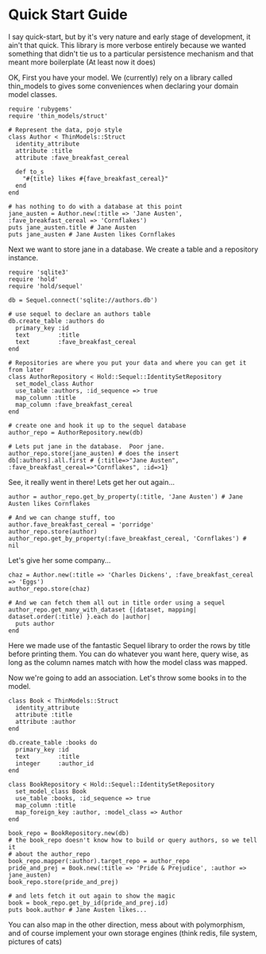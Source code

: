 # Quick Start Guide

I say quick-start, but by it's very nature and early stage of development, it ain't that quick.  This library is more verbose entirely because we wanted something that didn't tie us to a particular persistence mechanism and that meant more boilerplate (At least now it does)

OK, First you have your model.  We (currently) rely on a library called thin_models to gives some conveniences when declaring your domain model classes.

    require 'rubygems'
    require 'thin_models/struct'

    # Represent the data, pojo style
    class Author < ThinModels::Struct
      identity_attribute
      attribute :title
      attribute :fave_breakfast_cereal

      def to_s
        "#{title} likes #{fave_breakfast_cereal}"
      end
    end

    # has nothing to do with a database at this point
    jane_austen = Author.new(:title => 'Jane Austen', :fave_breakfast_cereal => 'Cornflakes')
    puts jane_austen.title # Jane Austen
    puts jane_austen # Jane Austen likes Cornflakes


Next we want to store jane in a database.  We create a table and a repository instance.

    require 'sqlite3'
    require 'hold'
    require 'hold/sequel'

    db = Sequel.connect('sqlite://authors.db')

    # use sequel to declare an authors table
    db.create_table :authors do
      primary_key :id
      text        :title
      text        :fave_breakfast_cereal
    end

    # Repositories are where you put your data and where you can get it from later
    class AuthorRepository < Hold::Sequel::IdentitySetRepository
      set_model_class Author
      use_table :authors, :id_sequence => true
      map_column :title
      map_column :fave_breakfast_cereal
    end

    # create one and hook it up to the sequel database
    author_repo = AuthorRepository.new(db)

    # Lets put jane in the database.  Poor jane.
    author_repo.store(jane_austen) # does the insert
    db[:authors].all.first # {:title=>"Jane Austen", :fave_breakfast_cereal=>"Cornflakes", :id=>1}

See, it really went in there! Lets get her out again...

    author = author_repo.get_by_property(:title, 'Jane Austen') # Jane Austen likes Cornflakes

    # And we can change stuff, too
    author.fave_breakfast_cereal = 'porridge'
    author_repo.store(author)
    author_repo.get_by_property(:fave_breakfast_cereal, 'Cornflakes') # nil

Let's give her some company...

    chaz = Author.new(:title => 'Charles Dickens', :fave_breakfast_cereal => 'Eggs')
    author_repo.store(chaz)

    # And we can fetch them all out in title order using a sequel
    author_repo.get_many_with_dataset {|dataset, mapping| dataset.order(:title) }.each do |author|
      puts author
    end

Here we made use of the fantastic Sequel library to order the rows by title before printing them.  You can do whatever you want here, query wise, as long as the column names match with how the model class was mapped.

Now we're going to add an association.  Let's throw some books in to the model.

    class Book < ThinModels::Struct
      identity_attribute
      attribute :title
      attribute :author
    end

    db.create_table :books do
      primary_key :id
      text        :title
      integer     :author_id
    end

    class BookRepository < Hold::Sequel::IdentitySetRepository
      set_model_class Book
      use_table :books, :id_sequence => true
      map_column :title
      map_foreign_key :author, :model_class => Author
    end

    book_repo = BookRepository.new(db)
    # the book_repo doesn't know how to build or query authors, so we tell it
    # about the author_repo
    book_repo.mapper(:author).target_repo = author_repo
    pride_and_prej = Book.new(:title => 'Pride & Prejudice', :author => jane_austen)
    book_repo.store(pride_and_prej)

    # and lets fetch it out again to show the magic
    book = book_repo.get_by_id(pride_and_prej.id)
    puts book.author # Jane Austen likes...

You can also map in the other direction, mess about with polymorphism, and of course implement your own storage engines (think redis, file system, pictures of cats)
